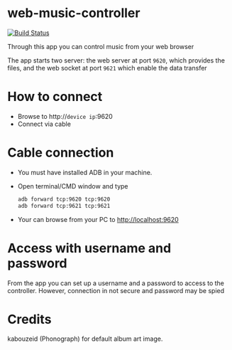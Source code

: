 # web-music-controller

[![Build Status](https://travis-ci.org/DVDAndroid/web-music-controller.svg?branch=master)](https://travis-ci.org/DVDAndroid/web-music-controller)

Through this app you can control music from your web browser

The app starts two server: the web server at port `9620`, which provides the files, and the web socket at port `9621` which enable the data transfer

# How to connect

  - Browse to http://`device ip`:9620
  - Connect via cable

# Cable connection

  - You must have installed ADB in your machine.
  - Open terminal/CMD window and type

    ```sh
    adb forward tcp:9620 tcp:9620
    adb forward tcp:9621 tcp:9621
    ```

  - Your can browse from your PC to [http://localhost:9620](http://localhost:9620)


# Access with username and password

From the app you can set up a username and a password to access to the controller.
However, connection in not secure and password may be spied

# Credits

kabouzeid (Phonograph) for default album art image.